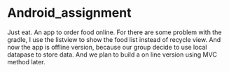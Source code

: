 # Android_assignment
Just eat. An app to order food online.
For there are some problem with the gradle, I use the listview to show the food list instead of recycle view. 
And now the app is offline version, because our group decide to use local datapase to store data. And we plan to build a on line version using MVC method later.
